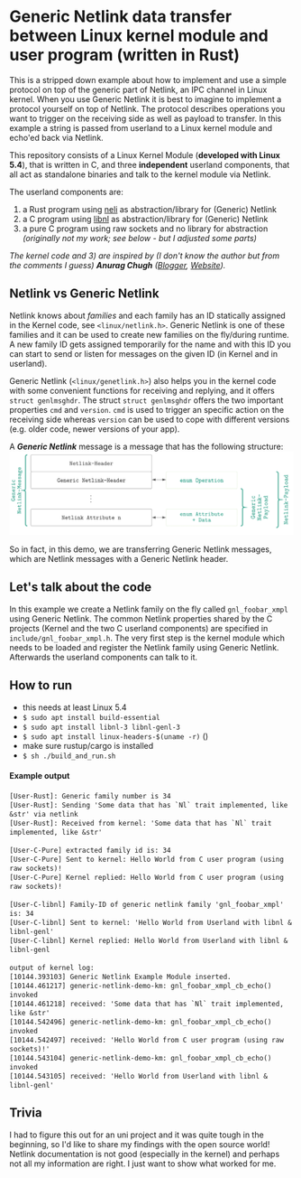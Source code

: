 # Generic Netlink data transfer between Linux kernel module and user program (written in Rust)

This is a stripped down example about how to implement and use a simple protocol on top of the generic part of 
Netlink, an IPC channel in Linux kernel. When you use Generic Netlink it is best to imagine to implement a 
protocol yourself on top of Netlink. The protocol describes operations you want to trigger on the 
receiving side as well as payload to transfer. In this example a string is passed from userland to a Linux
kernel module and echo'ed back via Netlink.

This repository consists of a Linux Kernel Module (**developed with Linux 5.4**), that is written in C, and three 
**independent** userland components, that all act as standalone binaries and talk to the kernel module via 
Netlink.

The userland components are:
1) a Rust program using [neli](https://crates.io/crate/neli) as abstraction/library for (Generic) Netlink
2) a C program using [libnl](https://www.infradead.org/~tgr/libnl/) as abstraction/library for (Generic) Netlink
3) a pure C program using raw sockets and no library for abstraction _(originally not my work; see below - but I 
   adjusted some parts)_

*The kernel code and 3) are inspired by (I don't know the author but from the comments I guess) **Anurag Chugh** 
([Blogger](https://www.blogger.com/profile/15390575283968794206), [Website](http://www.lithiumhead.com/)).*

## Netlink vs Generic Netlink
Netlink knows about *families* and each family has an ID statically assigned in the Kernel code, 
see `<linux/netlink.h>`. Generic Netlink is one of these families and it can be used to create new families
on the fly/during runtime. A new family ID gets assigned temporarily for the name and with this ID you can
start to send or listen for messages on the given ID (in Kernel and in userland).

Generic Netlink (`<linux/genetlink.h>`) also helps you in the kernel code with some convenient functions for 
receiving and replying, and it offers `struct genlmsghdr`. The struct `struct genlmsghdr` offers the two 
important properties `cmd` and `version`. `cmd` is used to trigger an specific action on the receiving side 
whereas `version` can be used to cope with different versions (e.g. older code, newer versions of your app).

A ***Generic Netlink*** message is a message that has the following structure:
![Overview Generic Netlink message](Generic%20Netlink%20Message%20Overview.png "Overview Generic Netlink message")

So in fact, in this demo, we are transferring Generic Netlink messages, which are Netlink messages with a 
Generic Netlink header.

## Let's talk about the code

In this example we create a Netlink family on the fly called 
`gnl_foobar_xmpl` using Generic Netlink. The common Netlink properties shared by the C projects (Kernel and 
the two C userland components) are specified in `include/gnl_foobar_xmpl.h`. The very first step is the 
kernel module which needs to be loaded and register the Netlink family using Generic Netlink. Afterwards 
the userland components can talk to it.

## How to run
- this needs at least Linux 5.4
- `$ sudo apt install build-essential`
- `$ sudo apt install libnl-3 libnl-genl-3`
- `$ sudo apt install linux-headers-$(uname -r)` ()
- make sure rustup/cargo is installed
- `$ sh ./build_and_run.sh`

#### Example output
```
[User-Rust]: Generic family number is 34
[User-Rust]: Sending 'Some data that has `Nl` trait implemented, like &str' via netlink
[User-Rust]: Received from kernel: 'Some data that has `Nl` trait implemented, like &str'

[User-C-Pure] extracted family id is: 34
[User-C-Pure] Sent to kernel: Hello World from C user program (using raw sockets)!
[User-C-Pure] Kernel replied: Hello World from C user program (using raw sockets)!

[User-C-libnl] Family-ID of generic netlink family 'gnl_foobar_xmpl' is: 34
[User-C-libnl] Sent to kernel: 'Hello World from Userland with libnl & libnl-genl'
[User-C-libnl] Kernel replied: Hello World from Userland with libnl & libnl-genl

output of kernel log:
[10144.393103] Generic Netlink Example Module inserted.
[10144.461217] generic-netlink-demo-km: gnl_foobar_xmpl_cb_echo() invoked
[10144.461218] received: 'Some data that has `Nl` trait implemented, like &str'
[10144.542496] generic-netlink-demo-km: gnl_foobar_xmpl_cb_echo() invoked
[10144.542497] received: 'Hello World from C user program (using raw sockets)!'
[10144.543104] generic-netlink-demo-km: gnl_foobar_xmpl_cb_echo() invoked
[10144.543105] received: 'Hello World from Userland with libnl & libnl-genl'

```

## Trivia
I had to figure this out for an uni project and it was quite tough in the beginning, so I'd like to
share my findings with the open source world! Netlink documentation is not good (especially in the 
kernel) and perhaps not all my information are right. I just want to show what worked for me.
